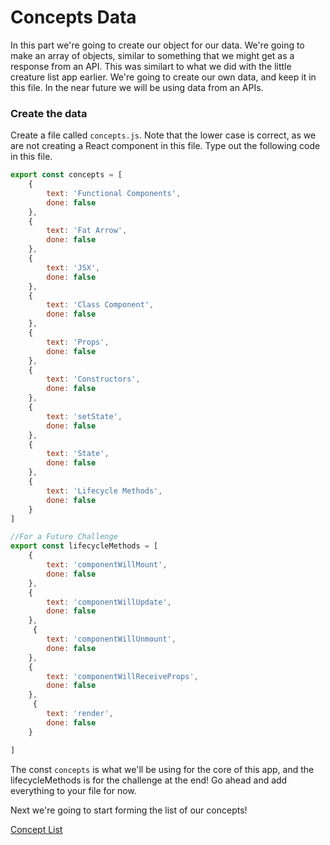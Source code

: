 # Concepts Data

In this part we're going to create our object for our data. We're going to make an array of objects, similar to something that we might get as a response from an API. This was similart to what we did with the little creature list app earlier. We're going to create our own data, and keep it in this file. In the near future we will be using data from an APIs.

### Create the data
Create a file called `concepts.js`. Note that the lower case is correct, as we are not creating a React component in this file. Type out the following code in this file. 

```js
export const concepts = [
    {
        text: 'Functional Components',
        done: false
    },
    {
        text: 'Fat Arrow',
        done: false
    },
    {
        text: 'JSX',
        done: false
    },
    {
        text: 'Class Component',
        done: false
    },
    {
        text: 'Props',
        done: false
    },
    {
        text: 'Constructors',
        done: false
    },
    {
        text: 'setState',
        done: false
    },
    {
        text: 'State',
        done: false
    },
    {
        text: 'Lifecycle Methods',
        done: false
    }
]

//For a Future Challenge
export const lifecycleMethods = [
    {
        text: 'componentWillMount',
        done: false
    },
    {
        text: 'componentWillUpdate',
        done: false
    }, 
     {
        text: 'componentWillUnmount',
        done: false
    },
    {
        text: 'componentWillReceiveProps',
        done: false
    },
     {
        text: 'render',
        done: false
    }

]
```

The const `concepts` is what we'll be using for the core of this app, and the lifecycleMethods is for the challenge at the end! Go ahead and add everything to your file for now.

Next we're going to start forming the list of our concepts!

[Concept List](2.2-concepts-list-app.md)